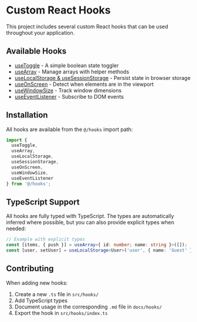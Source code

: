# Custom React Hooks

This project includes several custom React hooks that can be used throughout your application.

## Available Hooks

- [useToggle](/docs/hooks/useToggle.md) - A simple boolean state toggler
- [useArray](/docs/hooks/useArray.md) - Manage arrays with helper methods
- [useLocalStorage & useSessionStorage](/docs/hooks/useStorage.md) - Persist state in browser storage
- [useOnScreen](/docs/hooks/useOnScreen.md) - Detect when elements are in the viewport
- [useWindowSize](/docs/hooks/useWindowSize.md) - Track window dimensions
- [useEventListener](/docs/hooks/useEventListener.md) - Subscribe to DOM events

## Installation

All hooks are available from the `@/hooks` import path:

```typescript
import { 
  useToggle,
  useArray,
  useLocalStorage,
  useSessionStorage,
  useOnScreen,
  useWindowSize,
  useEventListener
} from '@/hooks';
```

## TypeScript Support

All hooks are fully typed with TypeScript. The types are automatically inferred where possible, but you can also provide explicit types when needed:

```typescript
// Example with explicit types
const [items, { push }] = useArray<{ id: number; name: string }>([]);
const [user, setUser] = useLocalStorage<User>('user', { name: 'Guest' });
```

## Contributing

When adding new hooks:
1. Create a new `.ts` file in `src/hooks/`
2. Add TypeScript types
3. Document usage in the corresponding `.md` file in `docs/hooks/`
4. Export the hook in `src/hooks/index.ts`
